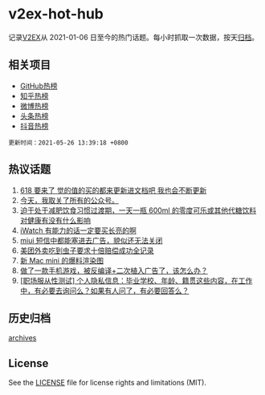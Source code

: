 # v2ex-hot-hub

 记录[V2EX](https://www.v2ex.com/)从 2021-01-06 日至今的热门话题。每小时抓取一次数据，按天[归档](archives)。
 
 ## 相关项目

- [GitHub热榜](https://github.com/lonnyzhang423/github-hot-hub)
- [知乎热榜](https://github.com/lonnyzhang423/zhihu-hot-hub)
- [微博热榜](https://github.com/lonnyzhang423/weibo-hot-hub)
- [头条热榜](https://github.com/lonnyzhang423/toutiao-hot-hub)
- [抖音热榜](https://github.com/lonnyzhang423/douyin-hot-hub)


 `更新时间：2021-05-26 13:39:18 +0800`

## 热议话题

1. [618 要来了 觉的值的买的都来更新进文档吧 我也会不断更新](https://www.v2ex.com/t/779230)
1. [今天，我取关了所有的公众号。](https://www.v2ex.com/t/779174)
1. [迫于处于减肥饮食习惯过渡期，一天一瓶 600ml 的零度可乐或其他代糖饮料对健康有没有什么影响](https://www.v2ex.com/t/779157)
1. [iWatch 有能力的话一定要买长亮的啊](https://www.v2ex.com/t/779225)
1. [miui 短信中都能塞进去广告，貌似还无法关闭](https://www.v2ex.com/t/779241)
1. [美团外卖吃到虫子要求十倍赔偿成功全记录](https://www.v2ex.com/t/779233)
1. [新 Mac mini 的爆料渲染图](https://www.v2ex.com/t/779218)
1. [做了一款手机游戏，被反编译+二次植入广告了，该怎么办？](https://www.v2ex.com/t/779085)
1. [[职场服从性测试] 个人隐私信息：毕业学校、年龄、籍贯这些内容，在工作中，有必要去询问么？如果有人问了，有必要回答么？](https://www.v2ex.com/t/779300)

## 历史归档

[archives](archives)

## License

See the [LICENSE](LICENSE) file for license rights and limitations (MIT).
